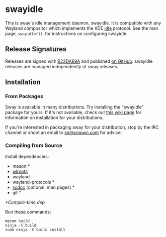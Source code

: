# swayidle

This is sway's idle management daemon, swayidle. It is compatible with any
Wayland compositor which implements the KDE
[idle](https://github.com/swaywm/sway/blob/master/protocols/idle.xml) protocol.
See the man page, `swayidle(1)`, for instructions on configuring swayidle.

## Release Signatures

Releases are signed with [B22DA89A](http://pgp.mit.edu/pks/lookup?op=vindex&search=0x52CB6609B22DA89A)
and published [on GitHub](https://github.com/swaywm/sway/releases). swayidle
releases are managed independently of sway releases.

## Installation

### From Packages

Sway is available in many distributions. Try installing the "swayidle" package
for yours. If it's not available, check out [this wiki
page](https://github.com/swaywm/sway/wiki/Unsupported-packages) for information
on installation for your distributions.

If you're interested in packaging sway for your distribution, stop by the IRC
channel or shoot an email to sir@cmpwn.com for advice.

### Compiling from Source

Install dependencies:

* meson \*
* [wlroots](https://github.com/swaywm/wlroots)
* wayland
* wayland-protocols \*
* [scdoc](https://git.sr.ht/~sircmpwn/scdoc) (optional: man pages) \*
* git \*

_\*Compile-time dep_

Run these commands:

    meson build
    ninja -C build
    sudo ninja -C build install
